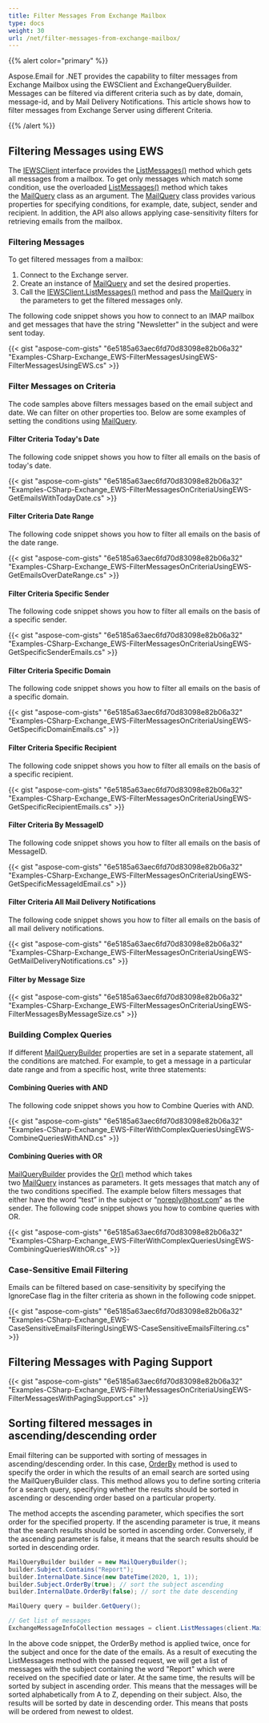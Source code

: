 ```yaml
---
title: Filter Messages From Exchange Mailbox
type: docs
weight: 30
url: /net/filter-messages-from-exchange-mailbox/
---
```



{{% alert color="primary" %}}

Aspose.Email for .NET provides the capability to filter messages from Exchange Mailbox using the EWSClient and ExchangeQueryBuilder. Messages can be filtered via different criteria such as by date, domain, message-id, and by Mail Delivery Notifications. This article shows how to filter messages from Exchange Server using different Criteria.

{{% /alert %}} 

## **Filtering Messages using EWS**

The [IEWSClient](https://reference.aspose.com/email/net/aspose.email.clients.exchange.webservice/iewsclient/) interface provides the [ListMessages()](https://reference.aspose.com/email/net/aspose.email.clients.exchange.webservice/iewsclient/listmessages/#listmessages) method which gets all messages from a mailbox. To get only messages which match some condition, use the overloaded [ListMessages()](https://reference.aspose.com/email/net/aspose.email.clients.exchange.webservice/iewsclient/listmessages/#listmessages) method which takes the [MailQuery](https://reference.aspose.com/email/net/aspose.email.tools.search/mailquery/) class as an argument. The [MailQuery](https://reference.aspose.com/email/net/aspose.email.tools.search/mailquery/) class provides various properties for specifying conditions, for example, date, subject, sender and recipient. In addition, the API also allows applying case-sensitivity filters for retrieving emails from the mailbox.

### **Filtering Messages**

To get filtered messages from a mailbox:

1. Connect to the Exchange server.
1. Create an instance of [MailQuery](https://reference.aspose.com/email/net/aspose.email.tools.search/mailquery/) and set the desired properties.
1. Call the [IEWSClient.ListMessages()](https://reference.aspose.com/email/net/aspose.email.clients.exchange.webservice/iewsclient/listmessages/#listmessages) method and pass the [MailQuery](https://reference.aspose.com/email/net/aspose.email.tools.search/mailquery/) in the parameters to get the filtered messages only.

The following code snippet shows you how to connect to an IMAP mailbox and get messages that have the string "Newsletter" in the subject and were sent today.

{{< gist "aspose-com-gists" "6e5185a63aec6fd70d83098e82b06a32" "Examples-CSharp-Exchange_EWS-FilterMessagesUsingEWS-FilterMessagesUsingEWS.cs" >}}

### **Filter Messages on Criteria**

The code samples above filters messages based on the email subject and date. We can filter on other properties too. Below are some examples of setting the conditions using [MailQuery](https://reference.aspose.com/email/net/aspose.email.tools.search/mailquery/).

#### **Filter Criteria Today's Date**

The following code snippet shows you how to filter all emails on the basis of today's date.

{{< gist "aspose-com-gists" "6e5185a63aec6fd70d83098e82b06a32" "Examples-CSharp-Exchange_EWS-FilterMessagesOnCriteriaUsingEWS-GetEmailsWithTodayDate.cs" >}}

#### **Filter Criteria Date Range**

The following code snippet shows you how to filter all emails on the basis of the date range.

{{< gist "aspose-com-gists" "6e5185a63aec6fd70d83098e82b06a32" "Examples-CSharp-Exchange_EWS-FilterMessagesOnCriteriaUsingEWS-GetEmailsOverDateRange.cs" >}}

#### **Filter Criteria Specific Sender**

The following code snippet shows you how to filter all emails on the basis of a specific sender.

{{< gist "aspose-com-gists" "6e5185a63aec6fd70d83098e82b06a32" "Examples-CSharp-Exchange_EWS-FilterMessagesOnCriteriaUsingEWS-GetSpecificSenderEmails.cs" >}}

#### **Filter Criteria Specific Domain**

The following code snippet shows you how to filter all emails on the basis of a specific domain.

{{< gist "aspose-com-gists" "6e5185a63aec6fd70d83098e82b06a32" "Examples-CSharp-Exchange_EWS-FilterMessagesOnCriteriaUsingEWS-GetSpecificDomainEmails.cs" >}}

#### **Filter Criteria Specific Recipient**

The following code snippet shows you how to filter all emails on the basis of a specific recipient.

{{< gist "aspose-com-gists" "6e5185a63aec6fd70d83098e82b06a32" "Examples-CSharp-Exchange_EWS-FilterMessagesOnCriteriaUsingEWS-GetSpecificRecipientEmails.cs" >}}

#### **Filter Criteria By MessageID**

The following code snippet shows you how to filter all emails on the basis of MessageID.

{{< gist "aspose-com-gists" "6e5185a63aec6fd70d83098e82b06a32" "Examples-CSharp-Exchange_EWS-FilterMessagesOnCriteriaUsingEWS-GetSpecificMessageIdEmail.cs" >}}

#### **Filter Criteria All Mail Delivery Notifications**

The following code snippet shows you how to filter all emails on the basis of all mail delivery notifications.

{{< gist "aspose-com-gists" "6e5185a63aec6fd70d83098e82b06a32" "Examples-CSharp-Exchange_EWS-FilterMessagesOnCriteriaUsingEWS-GetMailDeliveryNotifications.cs" >}}

#### **Filter by Message Size**

{{< gist "aspose-com-gists" "6e5185a63aec6fd70d83098e82b06a32" "Examples-CSharp-Exchange_EWS-FilterMessagesOnCriteriaUsingEWS-FilterMessagesByMessageSize.cs" >}}

### **Building Complex Queries**

If different [MailQueryBuilder](https://reference.aspose.com/email/net/aspose.email.tools.search/mailquerybuilder/) properties are set in a separate statement, all the conditions are matched. For example, to get a message in a particular date range and from a specific host, write three statements:

#### **Combining Queries with AND**

The following code snippet shows you how to Combine Queries with AND.

{{< gist "aspose-com-gists" "6e5185a63aec6fd70d83098e82b06a32" "Examples-CSharp-Exchange_EWS-FilterWithComplexQueriesUsingEWS-CombineQueriesWithAND.cs" >}}

#### **Combining Queries with OR**

[MailQueryBuilder](https://reference.aspose.com/email/net/aspose.email.tools.search/mailquerybuilder/) provides the [Or()](https://reference.aspose.com/email/net/aspose.email.tools.search/mailquerybuilder/or/#or) method which takes two [MailQuery](https://reference.aspose.com/email/net/aspose.email.tools.search/mailquery/) instances as parameters. It gets messages that match any of the two conditions specified. The example below filters messages that either have the word “test” in the subject or “noreply@host.com” as the sender. The following code snippet shows you how to combine queries with OR.

{{< gist "aspose-com-gists" "6e5185a63aec6fd70d83098e82b06a32" "Examples-CSharp-Exchange_EWS-FilterWithComplexQueriesUsingEWS-CombiningQueriesWithOR.cs" >}}

### **Case-Sensitive Email Filtering**

Emails can be filtered based on case-sensitivity by specifying the IgnoreCase flag in the filter criteria as shown in the following code snippet.

{{< gist "aspose-com-gists" "6e5185a63aec6fd70d83098e82b06a32" "Examples-CSharp-Exchange_EWS-CaseSensitiveEmailsFilteringUsingEWS-CaseSensitiveEmailsFiltering.cs" >}}

## **Filtering Messages with Paging Support**

{{< gist "aspose-com-gists" "6e5185a63aec6fd70d83098e82b06a32" "Examples-CSharp-Exchange_EWS-FilterMessagesOnCriteriaUsingEWS-FilterMessagesWithPagingSupport.cs" >}}

## **Sorting filtered messages in ascending/descending order**

Email filtering can be supported with sorting of messages in ascending/descending order. In this case, [OrderBy](https://reference.aspose.com/email/net/aspose.email.tools.search/comparisonfield/orderby/) method is used to specify the order in which the results of an email search are sorted using the MailQueryBuilder class. This method allows you to define sorting criteria for a search query, specifying whether the results should be sorted in ascending or descending order based on a particular property.

The method accepts the ascending parameter, which specifies the sort order for the specified property. If the ascending parameter is true, it means that the search results should be sorted in ascending order. Conversely, if the ascending parameter is false, it means that the search results should be sorted in descending order.

```cs
MailQueryBuilder builder = new MailQueryBuilder();
builder.Subject.Contains("Report");
builder.InternalDate.Since(new DateTime(2020, 1, 1));
builder.Subject.OrderBy(true); // sort the subject ascending
builder.InternalDate.OrderBy(false); // sort the date descending

MailQuery query = builder.GetQuery();

// Get list of messages
ExchangeMessageInfoCollection messages = client.ListMessages(client.MailboxInfo.InboxUri, query, false);
```

In the above code snippet, the OrderBy method is applied twice, once for the subject and once for the date of the emails. As a result of executing the ListMessages method with the passed request, we will get a list of messages with the subject containing the word "Report" which were received on the specified date or later. At the same time, the results will be sorted by subject in ascending order. This means that the messages will be sorted alphabetically from A to Z, depending on their subject. Also, the results will be sorted by date in descending order. This means that posts will be ordered from newest to oldest.
